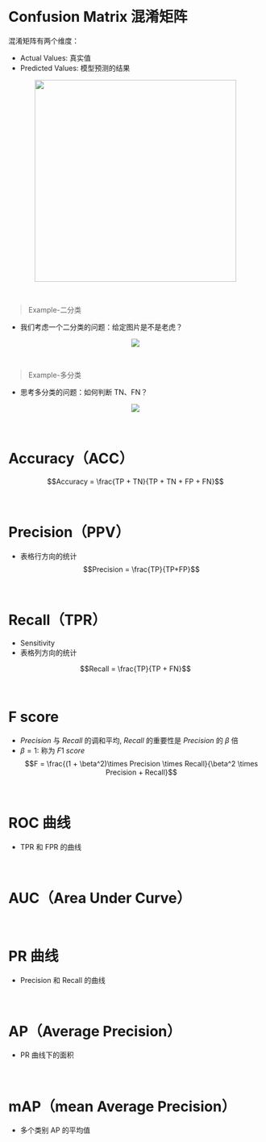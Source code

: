 &emsp;
# Confusion Matrix 混淆矩阵


混淆矩阵有两个维度：
- Actual Values: 真实值
- Predicted Values: 模型预测的结果

<div align=center>
    <image src="imgs/confusionMatrix.png" width=400>
</div>

&emsp;
>Example-二分类
- 我们考虑一个二分类的问题：给定图片是不是老虎？
<div align=center>
    <image src="imgs/conMat_example.png" width=>
</div>


&emsp;
>Example-多分类
- 思考多分类的问题：如何判断 TN、FN？
<div align=center>
    <image src="imgs/conMat_example2.png" width=>
</div>

&emsp;
# Accuracy（ACC）
$$Accuracy = \frac{TP + TN}{TP + TN + FP + FN}$$


&emsp;
# Precision（PPV）
- 表格行方向的统计
$$Precision = \frac{TP}{TP+FP}$$


&emsp;
# Recall（TPR）
- Sensitivity
- 表格列方向的统计
  
$$Recall = \frac{TP}{TP + FN}$$



&emsp;
# F score
- $Precision$ 与 $Recall$ 的调和平均, $Recall$ 的重要性是 $Precision$ 的 $\beta$ 倍
- $\beta=1$: 称为 $F1\ score$
$$F = \frac{(1 + \beta^2)\times Precision \times Recall}{\beta^2 \times Precision + Recall}$$

&emsp;
# ROC 曲线
- TPR 和 FPR 的曲线

&emsp;
# AUC（Area Under Curve）

&emsp;
# PR 曲线
- Precision 和 Recall 的曲线

&emsp;
# AP（Average Precision）
- PR 曲线下的面积

&emsp;
# mAP（mean Average Precision）
- 多个类别 AP 的平均值



